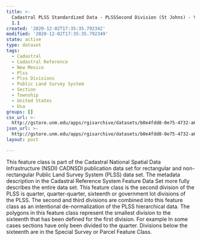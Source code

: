 ```yaml
---
title: >-
  Cadastral PLSS Standardized Data - PLSSSecond Division (St Johns) - Version
  1.1
created: '2020-12-02T17:35:35.792342'
modified: '2020-12-02T17:35:35.792349'
state: active
type: dataset
tags:
  - Cadastral
  - Cadastral Reference
  - New Mexico
  - Plss
  - Plss Divisions
  - Public Land Survey System
  - Section
  - Township
  - United States
  - Usa
groups: []
csv_url: >-
  http://gstore.unm.edu/apps/rgisarchive/datasets/b0e4fdd8-0e75-4732-a62f-fb6763f7726e/PLSSSecond_Division_ST_JOHNS.derived.csv
json_url: >-
  http://gstore.unm.edu/apps/rgisarchive/datasets/b0e4fdd8-0e75-4732-a62f-fb6763f7726e/PLSSSecond_Division_ST_JOHNS.derived.json
layout: post

---
```

 This feature class is part of the Cadastral National Spatial Data
                Infrastructure (NSDI) CADNSDI publication data set for rectangular and
                non-rectangular Public Land Survey System (PLSS) data set. The metadata description
                in the Cadastral Reference System Feature Data Set more fully describes the entire
                data set. This feature class is the second division of the PLSS is quarter,
                quarter-quarter, sixteenth or government lot divisions of the PLSS. The second and
                third divisions are combined into this feature class as an intentional
                de-normalization of the PLSS hierarchical data. The polygons in this feature class
                represent the smallest division to the sixteenth that has been defined for the first
                division. For example In some cases sections have only been divided to the quarter.
                Divisions below the sixteenth are in the Special Survey or Parcel Feature Class. 
